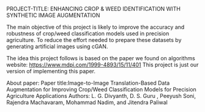 PROJECT-TITLE:
ENHANCING CROP & WEED IDENTIFICATION WITH
SYNTHETIC IMAGE AUGMENTATION

The main objective of this project is likely to improve the accuracy and robustness of crop/weed classification models used in 
precision agriculture.
To reduce the effort needed to prepare these datasets by generating artificial images using cGAN.

The idea this project follows is based on the paper we found on algorithms website:
https://www.mdpi.com/1999-4893/15/11/401
This project is just our version of implementing this paper.

About paper:
Paper title:Image-to-Image Translation-Based Data Augmentation for
Improving Crop/Weed Classification Models for Precision
Agriculture Applications
Authors:
L. G. Divyanth,
D. S. Guru ,
Peeyush Soni,
Rajendra Machavaram,
Mohammad Nadim,
and Jitendra Paliwal
